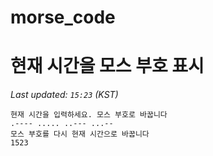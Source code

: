 # morse_code
# 현재 시간을 모스 부호 표시
<!-- MORSE_TIME_START -->
_Last updated: `15:23` (KST)_

```
현재 시간을 입력하세요. 모스 부호로 바꿉니다
.---- ..... ..--- ...--
모스 부호를 다시 현재 시간으로 바꿉니다
1523
```
<!-- MORSE_TIME_END -->
